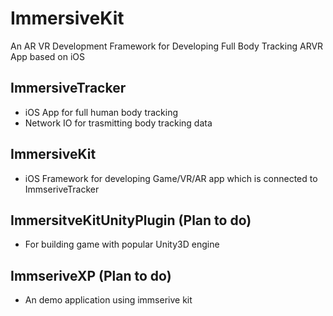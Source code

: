 # ImmersiveKit
An AR VR Development Framework for Developing Full Body Tracking ARVR App based on iOS

## ImmersiveTracker
- iOS App for full human body tracking
- Network IO for trasmitting body tracking data

## ImmersiveKit
- iOS Framework for developing Game/VR/AR app which is connected to ImmseriveTracker

## ImmersitveKitUnityPlugin (Plan to do)
- For building game with popular Unity3D engine

## ImmseriveXP (Plan to do)
- An demo application using immserive kit
